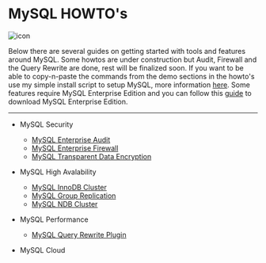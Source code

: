 MySQL HOWTO's
===================
![icon](https://upload.wikimedia.org/wikipedia/en/thumb/6/62/MySQL.svg/124px-MySQL.svg.png)

Below there are several guides on getting started with tools and features around MySQL.
Some howtos are under construction but Audit, Firewall and the Query Rewrite are done, rest will be finalized soon. If you want to be able to copy-n-paste the commands from the demo sections in the howto's use my simple install script to setup MySQL, more information [here](howtos/install.md). Some features require MySQL Enterprise Edition and you can follow this [guide](./hotwos/edelivery.md) to download MySQL Enterprise Edition.

----------


* MySQL Security
  * [MySQL Enterprise Audit](./howtos/audit.md)
  * [MySQL Enterprise Firewall](./howtos/firewall.md)
  * [MySQL Transparent Data Encryption](./howtos/tde.md)

* MySQL High Avalability
  * [MySQL InnoDB Cluster](./howtos/idc.md)
  * [MySQL Group Replication](./howtos/gr.md)
  * [MySQL NDB Cluster](https://github.com/wwwted/ndb-cluster-workshop)

* MySQL Performance
  * [MySQL Query Rewrite Plugin](./howtos/rewriter.md)

* MySQL Cloud
